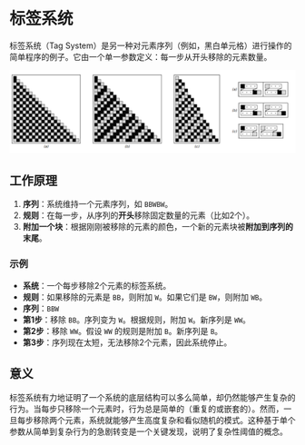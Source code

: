 # 标签系统

标签系统（Tag System）是另一种对元素序列（例如，黑白单元格）进行操作的简单程序的例子。它由一个单一参数定义：每一步从开头移除的元素数量。

![标识系统的基本演化](../../images/chapter3/p93.png)


## 工作原理

1.  **序列**：系统维持一个元素序列，如 `BBWBW`。
2.  **规则**：在每一步，从序列的**开头**移除固定数量的元素（比如2个）。
3.  **附加一个块**：根据刚刚被移除的元素的颜色，一个新的元素块被**附加到序列的末尾**。

### 示例

- **系统**：一个每步移除2个元素的标签系统。
- **规则**：如果移除的元素是 `BB`，则附加 `W`。如果它们是 `BW`，则附加 `WB`。
- **序列**：`BBW`
- **第1步**：移除 `BB`。序列变为 `W`。根据规则，附加 `W`。新序列是 `WW`。
- **第2步**：移除 `WW`。假设 `WW` 的规则是附加 `B`。新序列是 `B`。
- **第3步**：序列现在太短，无法移除2个元素，因此系统停止。

## 意义

标签系统有力地证明了一个系统的底层结构可以多么简单，却仍然能够产生复杂的行为。当每步只移除一个元素时，行为总是简单的（重复的或嵌套的）。然而，一旦每步移除两个元素，系统就能够产生高度复杂和看似随机的模式。这种基于单个参数从简单到复杂行为的急剧转变是一个关键发现，说明了复杂性阈值的概念。